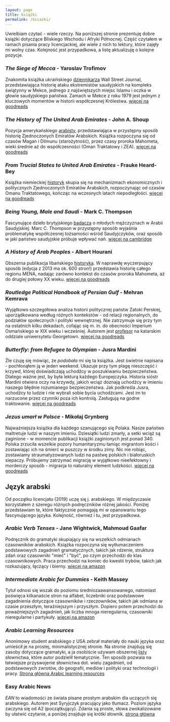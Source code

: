 ```yaml
---
layout: page
title: książki
permalink: /ksiazki/
---
```


Uwielbiam czytać - wiele rzeczy. Na poniższej stronie prezentuję dobre książki dotyczące Bliskiego Wschodu i Afryki Północnej. Część czytałem w ramach pisania pracy licencjackiej, ale wiele z nich to lektury, które zajęły mi wolny czas. Kolejność jest przypadkowa, a listę aktualizuję o kolejne pozycje. 

### _The Siege of Mecca_ - Yaroslav Trofimov 

Znakomita książka ukraińskiego [dziennikarza](https://www.wsj.com/news/author/yaroslav-trofimov)  Wall Street Journal, przedstawiająca historię ataku ekstremistów saudyjskich na kompleks świątynny w Mekce, jednego z najświętszych miejsc Islamu i oczka w głowie saudyjskiego państwa. Zamach w Mekce z roku 1979 jest jednym z kluczowych momentów w historii współczesnej Królestwa. [więcej na goodreads](https://www.goodreads.com/book/show/7025404-the-siege-of-mecca)

### _The History of The United Arab Emirates_ - John A. Shoup

Pozycja amerykańskiego [arabisty](http://www.aui.ma/shss-names/facultybios/John%20A%20Shoup.html), przedstawiająca w przystępny sposób historię Zjednoczonych Emiratów Arabskich. Książka rozpoczyna się od czasów Magan i Dilmunu (starożytność), przez czasy proroka Mahometa, wieki średnie aż do współczesności (Oman Traktatowy i ZEA). [więcej na goodreads](https://www.goodreads.com/book/show/55260311-the-history-of-the-united-arab-emirates)

### _From Trucial States to United Arab Emirates_ - Frauke Heard-Bey

Książka niemieckiej [historyk](http://www.fraukeheardbey.com/) skupia się na mechanizmach ekonomicznych i politycznych Zjednoczonych Emiratów Arabskich, rozpoczynając od czasów Omanu Traktatowego, kończąc na wczesnych latach niepodległości. [więcej na goodreads](https://www.goodreads.com/book/show/5732817-from-trucial-states-to-united-arab-emirates)

### _Being Young, Male and Saudi_ - Mark C. Thompson

Fascynujące dzieło brytyjskiego [badacza](https://kfcris.com/en/researcher/21) o młodych mężczyznach w Arabii Saudyjskiej. Marc C. Thompson w przystępny sposób wyjaśnia problematykę współczesnej tożsamości wśród Saudyjczyków, oraz sposób w jaki państwo saudyjskie próbuje wpływać nań. [więcej na cambridge](https://www.cambridge.org/core/books/being-young-male-and-saudi/3860933F83E7D80A3DD7C33631DE332E)

### _A History of Arab Peoples_ - Albert Hourani

Obszerna publikacja libańskiego [historyka](https://mesana.org/awards/category/albert-hourani-book-award/albert-hourani-biographical-sketch). W naprawdę wyczerpujący sposób (edycja z 2013 ma ok. 600 stron!) przedstawia historię całego regionu MENA, nadając zarówno kontekst do czasów proroka Mahometa, aż do drugiej połowy XX wieku. [więcej na goodreads](https://www.goodreads.com/book/show/854790.A_History_of_the_Arab_Peoples)

### _Routledge Political Handbook of Persian Gulf_ - Mehran Kemrava

Wyjątkowo szczegółowa analiza historii politycznej państw Zatoki Perskiej, uporządkowana według różnych kontekstów - od relacji regionalnych, do podziałów społecznych i polityki wewnętrznej. Nie zatrzymuje się przy tym na ostatnich kilku dekadach, cofając się m. in. do obecności Imperium Osmańskiego w XIX wieku i wcześniej. Autorem jest [profesor](https://www.mehrankamrava.com/) na katarskim oddziale uniwersytetu Georgetown. [więcej na goodreads](https://www.goodreads.com/book/show/57091466-routledge-handbook-of-persian-gulf-politics)

### _Butterfly: from Refugee to Olympian_ - Jusra Mardini 

Źle czuję się mówiąc, że *podobała* mi się ta książka. Jest świetnie napisana - pochłonąłem ją w jeden weekend. Ukazuje przy tym plagę nieszczęść i krzywd, której doświadczają uchodźcy w poszukiwaniu bezpieczeństwa. Dlatego ważne jest, by była lekturą każdego Europejczyka. Historia sióstr Mardini otwiera oczy na krzywdy, jakich wciąż doznają uchodźcy w imieniu naszego błędnie rozumianego bezpieczeństwa. Jak podkreśla Jusra, uchodźcy to ludzie i nie wybrali sobie bycia uchodźcami. Jest im to narzucone przez czynniki poza ich kontrolą. Zasługują na godne traktowanie. [więcej na goodreads](https://www.goodreads.com/user/show/140893117-abumarkey)

### _Jezus umarł w Polsce_ - Mikołaj Grynberg

Najważniejsza książka dla każdego szanującego się Polaka. Nasze państwo maltretuje ludzi w naszym imieniu. Dziesiątki ludzi zmarły, a setki wciąż są zaginione - w momencie publikacji książki zaginionych jest ponad 340. Polska zrzuciła wszelkie pozory humanitaryzmu łamiąc migrantom kości i zostawiając ich na śmierć w puszczy w środku zimy. Nic nie robiąc, zostawiamy straumatyzowanych ludzi na pastwę polskich i białoruskich siepaczy. Próbujemy zatrzymać migrację w wyjątkowo nieefektowny i morderczy sposób - migracja to naturalny element ludzkości. [więcej na goodreads](https://www.goodreads.com/book/show/156300861-jezus-umar-w-polsce)

## Język arabski 

Od początku licencjatu (2019) uczę się j. arabskiego. W międzyczasie korzystałem z szeregu różnych podręczników różnej jakości. Poniżej przedstawiam te, które faktycznie pomagają mi w opanowaniu tego fascynującego języka. Kolejność, również i tu, jest przypadkowa. 

### _Arabic Verb Tenses_ - Jane Wightwick, Mahmoud Gaafar

Podręcznik do gramatyki skupiający się na wszelkich odmianach czasowników arabskich. Książka rozpoczyna się wytłumaczeniem podstawowych zagadnień gramatycznych, takich jak rdzenie, struktura zdań oraz czasowniki "mieć" i "być", po czym przechodzi do klas czasownikowych. Praca przechodzi na koniec do kwestii trybów, takich jak rozkazujący, łączący i bierny. [więcej na amazon](https://www.amazon.co.uk/Arabic-Tenses-Practice-Makes-Perfect/dp/0071756361)

### _Intermediate Arabic for Dummies_ - Keith Massey

Tytuł odnosi się wszak do poziomu średniozaawansowanego, natomiast poświęca kilkanaście stron na alfabet, liczebniki oraz podstawowe zagadnienia dotyczące czasowników i rzeczowników, takich jak odmiana w czasie przeszłym, teraźniejszym i przyszłym. Dopiero potem przechodzi do poważniejszych zagadnień, jak liczba mnoga nieregularna, czasowniki nieregularne i partykuły. [więcej na amazon](https://www.amazon.co.uk/Intermediate-Arabic-Dummies-Keith-Massey/dp/0470373377)

### _Arabic Learning Resources_

Anonimowy student arabskiego z USA zebrał materiały do nauki języka oraz umieścił je na prostej, minimalistycznej stronie. Na stronie znajdują się zasoby dotyczące gramatyki, a ja osobiście używam obszernej [listy](https://arabic.desert-sky.net/vocab.html) słownictwa, które autor podzielił tematycznie. Ten sposób pozwala na łatwiejsze przyswojenie słownictwa dot. wielu zagadnień, od podstawowych zwrotów, do geografii, mediów i polityki oraz technologii i pracy. [Strona główna Arabic learning resources](https://arabic.desert-sky.net/index.html)

### Easy Arabic News

_EAN_ to wiadomości ze świata pisane prostym arabskim dla uczących się arabskiego. Autorem jest Syryjczyk pracujący jako tłumacz. Poziom języka zaczyna się od A2 (początkujący). Zdania są proste, słowa zwokalizowane by ułatwić czytanie, a poniżej znajduje się krótki słownik.  [strona główna](https://www.easyarabicnews.com/)
